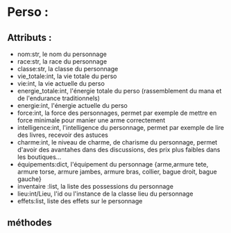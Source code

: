 # Perso : 

## Attributs : 

 - nom:str,              le nom du personnage
 - race:str,             la race du personnage
 - classe:str,           la classe du personnage
 - vie_totale:int,       la vie totale du perso
 - vie:int,              la vie actuelle du perso
 - energie_totale:int,   l'énergie totale du perso (rassemblement du mana et de l'endurance traditionnels)
 - energie:int,          l'énergie actuelle du perso
 - force:int,            la force des personnages, permet par exemple de mettre en force minimale pour manier une arme correctement
 - intelligence:int,     l'intelligence du personnage, permet par exemple de lire des livres, recevoir des astuces
 - charme:int,           le niveau de charme, de charisme du personnage, permet d'avoir des avantahes dans des discussions, des prix plus faibles dans les boutiques...
 - équipements:dict,     l'équipement du personnage {arme,armure tete, armure torse, armure jambes, armure bras, collier, bague droit, bague gauche}
 - inventaire :list,     la liste des possessions du personnage
 - lieu:int/Lieu,        l'id ou l'instance de la classe lieu du personnage
 - effets:list,          liste des effets sur le personnage

## méthodes



